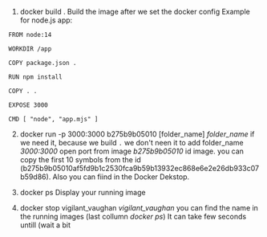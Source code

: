 1. docker build .
Build the image after we set the docker config
Example for node.js app:
```Docker
FROM node:14

WORKDIR /app

COPY package.json .

RUN npm install

COPY . .

EXPOSE 3000

CMD [ "node", "app.mjs" ]
```

2. docker run -p 3000:3000 b275b9b05010 [folder_name]
*folder_name*  if we need it, because we build `.` we don't neen it to add folder_name
*3000:3000* open port from image 
*b275b9b05010* id image.  you can copy the first 10 symbols from the id (b275b9b05010af5fd9b1c2530fca9b59b13932ec868e6e2e26db933c07b59d86). Also you can fiind in the Docker Dekstop. 

4. docker ps
Display your running image

5. docker stop vigilant_vaughan 
*vigilant_vaughan* you can find the name in the running images (last collumn *docker ps*)
It can take few seconds untill (wait a bit

